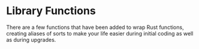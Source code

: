 # Library Functions

There are a few functions that have been added to wrap Rust functions, creating aliases of sorts to make your life easier during initial coding as well as during upgrades.

